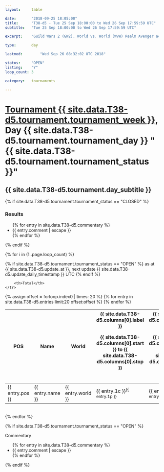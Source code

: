 ```yaml
---
layout: 	table

date: 		"2018-09-25 18:05:00"
title: 		"T38-d5 - Tue 25 Sep 18:00:00 to Wed 26 Sep 17:59:59 UTC"
subtitle: 	"Tue 25 Sep 18:00:00 to Wed 26 Sep 17:59:59 UTC"

excerpt:    "Guild Wars 2 (GW2), World vs. World (WvW) Realm Avenger achivement Tournament. \"Every Kill Counts\""

type:       day

lastmod: 		"Wed Sep 26 08:32:02 UTC 2018"

status:     "OPEN"
listing:    "Y"
loop_count: 3

category: 	tournaments

---
```

<div class="table_header">
    <h1><a href="{{ site.data.T38-d5.tournament.week_url }}">Tournament {{ site.data.T38-d5.tournament.tournament_week }}</a>, Day {{ site.data.T38-d5.tournament.tournament_day }} "{{ site.data.T38-d5.tournament.tournament_status }}"</h1>
    <h2>{{ site.data.T38-d5.tournament.day_subtitle }}</h2> 
</div>

{% if site.data.T38-d5.tournament.tournament_status == "CLOSED" %} 
<div class="commentary">
  <h3>Results</h3>
  <ul>
    {% for entry in site.data.T38-d5.commentary %}
    <li class="commentary_list">{{ entry.comment | escape }}</li>
    {% endfor %}
  </ul>
</div>
{% endif %}


{% for i in (1..page.loop_count) %}

{% if site.data.T38-d5.tournament.tournament_status == "OPEN" %} 
<span class="table_nextupdate">as at {{ site.data.T38-d5.update_at }}, next update {{ site.data.T38-d5.update_daily_timestamp }} UTC</span> 
{% endif %}

<table class="day_table">
  <colgroup>
    <col style="width:18px">
    <col style="width:55px">
    <col style="width:55px">
    <col style="width:12px">
    <col style="width:12px">
    <col style="width:12px">
    <col style="width:12px">
    <col style="width:12px">
    <col style="width:12px">
    <col style="width:12px">
    <col style="width:12px">
    <col style="width:12px">
    <col style="width:12px">
    <col style="width:12px">
    <col style="width:12px">
    <col style="width:12px">
    <col style="width:12px">
    <col style="width:12px">
    <col style="width:12px">
    <col style="width:12px">
    <col style="width:12px">
    <col style="width:12px">
    <col style="width:12px">
    <col style="width:12px">
    <col style="width:12px">
    <col style="width:12px">
    <col style="width:12px">
    <col style="width:18px">
  </colgroup>  
  <thead>
    <tr>
        <th>POS</th>
        <th class="AlignLeft">Name</th>
        <th class="AlignLeft">World</th>

<th><div class="label">{{ site.data.T38-d5.columns[0].label }}<p class="onhover">{{ site.data.T38-d5.columns[0].start }} to {{ site.data.T38-d5.columns[0].stop }}</p></div>​</th>
<th><div class="label">{{ site.data.T38-d5.columns[1].label }}<p class="onhover">{{ site.data.T38-d5.columns[1].start }} to {{ site.data.T38-d5.columns[1].stop }}</p></div>​</th>
<th><div class="label">{{ site.data.T38-d5.columns[2].label }}<p class="onhover">{{ site.data.T38-d5.columns[2].start }} to {{ site.data.T38-d5.columns[2].stop }}</p></div>​</th>
<th><div class="label">{{ site.data.T38-d5.columns[3].label }}<p class="onhover">{{ site.data.T38-d5.columns[3].start }} to {{ site.data.T38-d5.columns[3].stop }}</p></div>​</th>
<th><div class="label">{{ site.data.T38-d5.columns[4].label }}<p class="onhover">{{ site.data.T38-d5.columns[4].start }} to {{ site.data.T38-d5.columns[4].stop }}</p></div>​</th>
<th><div class="label">{{ site.data.T38-d5.columns[5].label }}<p class="onhover">{{ site.data.T38-d5.columns[5].start }} to {{ site.data.T38-d5.columns[5].stop }}</p></div>​</th>
<th><div class="label">{{ site.data.T38-d5.columns[6].label }}<p class="onhover">{{ site.data.T38-d5.columns[6].start }} to {{ site.data.T38-d5.columns[6].stop }}</p></div>​</th>
<th><div class="label">{{ site.data.T38-d5.columns[7].label }}<p class="onhover">{{ site.data.T38-d5.columns[7].start }} to {{ site.data.T38-d5.columns[7].stop }}</p></div>​</th>
<th><div class="label">{{ site.data.T38-d5.columns[8].label }}<p class="onhover">{{ site.data.T38-d5.columns[8].start }} to {{ site.data.T38-d5.columns[8].stop }}</p></div>​</th>
<th><div class="label">{{ site.data.T38-d5.columns[9].label }}<p class="onhover">{{ site.data.T38-d5.columns[9].start }} to {{ site.data.T38-d5.columns[9].stop }}</p></div>​</th>
<th><div class="label">{{ site.data.T38-d5.columns[10].label }}<p class="onhover">{{ site.data.T38-d5.columns[10].start }} to {{ site.data.T38-d5.columns[10].stop }}</p></div>​</th>

<th><div class="label">{{ site.data.T38-d5.columns[11].label }}<p class="onhover">{{ site.data.T38-d5.columns[11].start }} to {{ site.data.T38-d5.columns[11].stop }}</p></div>​</th>
<th><div class="label">{{ site.data.T38-d5.columns[12].label }}<p class="onhover">{{ site.data.T38-d5.columns[12].start }} to {{ site.data.T38-d5.columns[12].stop }}</p></div>​</th>
<th><div class="label">{{ site.data.T38-d5.columns[13].label }}<p class="onhover">{{ site.data.T38-d5.columns[13].start }} to {{ site.data.T38-d5.columns[13].stop }}</p></div>​</th>
<th><div class="label">{{ site.data.T38-d5.columns[14].label }}<p class="onhover">{{ site.data.T38-d5.columns[14].start }} to {{ site.data.T38-d5.columns[14].stop }}</p></div>​</th>
<th><div class="label">{{ site.data.T38-d5.columns[15].label }}<p class="onhover">{{ site.data.T38-d5.columns[15].start }} to {{ site.data.T38-d5.columns[15].stop }}</p></div>​</th>
<th><div class="label">{{ site.data.T38-d5.columns[16].label }}<p class="onhover">{{ site.data.T38-d5.columns[16].start }} to {{ site.data.T38-d5.columns[16].stop }}</p></div>​</th>
<th><div class="label">{{ site.data.T38-d5.columns[17].label }}<p class="onhover">{{ site.data.T38-d5.columns[17].start }} to {{ site.data.T38-d5.columns[17].stop }}</p></div>​</th>
<th><div class="label">{{ site.data.T38-d5.columns[18].label }}<p class="onhover">{{ site.data.T38-d5.columns[18].start }} to {{ site.data.T38-d5.columns[18].stop }}</p></div>​</th>
<th><div class="label">{{ site.data.T38-d5.columns[19].label }}<p class="onhover">{{ site.data.T38-d5.columns[19].start }} to {{ site.data.T38-d5.columns[19].stop }}</p></div>​</th>
<th><div class="label">{{ site.data.T38-d5.columns[20].label }}<p class="onhover">{{ site.data.T38-d5.columns[20].start }} to {{ site.data.T38-d5.columns[20].stop }}</p></div>​</th>

<th><div class="label">{{ site.data.T38-d5.columns[21].label }}<p class="onhover">{{ site.data.T38-d5.columns[21].start }} to {{ site.data.T38-d5.columns[21].stop }}</p></div>​</th>
<th><div class="label">{{ site.data.T38-d5.columns[22].label }}<p class="onhover">{{ site.data.T38-d5.columns[22].start }} to {{ site.data.T38-d5.columns[22].stop }}</p></div>​</th>
<th><div class="label">{{ site.data.T38-d5.columns[23].label }}<p class="onhover">{{ site.data.T38-d5.columns[23].start }} to {{ site.data.T38-d5.columns[23].stop }}</p></div>​</th>

        <th>Total</th>
    </tr>
  </thead>
  {% assign offset = forloop.index0 | times: 20 %}
<tbody>
{% for entry in site.data.T38-d5.entries limit:20 offset:offset %}
  <tr>
    <td class="pl{{ entry.pos }}">{{ entry.pos }}</td>
    <td class="AlignLeft">{{ entry.name }}</td>
    <td class="AlignLeft">{{ entry.world }}</td>
    <td class="pl{{ entry.1p }}">{{ entry.1c }}<sup>{{ entry.1p }}</sup></td>
    <td class="pl{{ entry.2p }}">{{ entry.2c }}<sup>{{ entry.2p }}</sup></td>
    <td class="pl{{ entry.3p }}">{{ entry.3c }}<sup>{{ entry.3p }}</sup></td>
    <td class="pl{{ entry.4p }}">{{ entry.4c }}<sup>{{ entry.4p }}</sup></td>
    <td class="pl{{ entry.5p }}">{{ entry.5c }}<sup>{{ entry.5p }}</sup></td>
    <td class="pl{{ entry.6p }}">{{ entry.6c }}<sup>{{ entry.6p }}</sup></td>
    <td class="pl{{ entry.7p }}">{{ entry.7c }}<sup>{{ entry.7p }}</sup></td>
    <td class="pl{{ entry.8p }}">{{ entry.8c }}<sup>{{ entry.8p }}</sup></td>
    <td class="pl{{ entry.9p }}">{{ entry.9c }}<sup>{{ entry.9p }}</sup></td>
    <td class="pl{{ entry.10p }}">{{ entry.10c }}<sup>{{ entry.10p }}</sup></td>
    <td class="pl{{ entry.11p }}">{{ entry.11c }}<sup>{{ entry.11p }}</sup></td>
    <td class="pl{{ entry.12p }}">{{ entry.12c }}<sup>{{ entry.12p }}</sup></td>
    <td class="pl{{ entry.13p }}">{{ entry.13c }}<sup>{{ entry.13p }}</sup></td>
    <td class="pl{{ entry.14p }}">{{ entry.14c }}<sup>{{ entry.14p }}</sup></td>
    <td class="pl{{ entry.15p }}">{{ entry.15c }}<sup>{{ entry.15p }}</sup></td>
    <td class="pl{{ entry.16p }}">{{ entry.16c }}<sup>{{ entry.16p }}</sup></td>
    <td class="pl{{ entry.17p }}">{{ entry.17c }}<sup>{{ entry.17p }}</sup></td>
    <td class="pl{{ entry.18p }}">{{ entry.18c }}<sup>{{ entry.18p }}</sup></td>
    <td class="pl{{ entry.19p }}">{{ entry.19c }}<sup>{{ entry.19p }}</sup></td>
    <td class="pl{{ entry.20p }}">{{ entry.20c }}<sup>{{ entry.20p }}</sup></td>
    <td class="pl{{ entry.21p }}">{{ entry.21c }}<sup>{{ entry.21p }}</sup></td>
    <td class="pl{{ entry.22p }}">{{ entry.22c }}<sup>{{ entry.22p }}</sup></td>
    <td class="pl{{ entry.23p }}">{{ entry.23c }}<sup>{{ entry.23p }}</sup></td>
    <td class="pl{{ entry.24p }}">{{ entry.24c }}<sup>{{ entry.24p }}</sup></td>
    <td>{{ entry.total }}</td>
  </tr>
{% endfor %}  
</tbody>
</table>
<div class="leaderboard"></div>
<br />
{% endfor %}

{% if site.data.T38-d5.tournament.tournament_status == "OPEN" %} 
<div class="commentary">
  <span class="commentary_title">Commentary</span>
  <ul>
    {% for entry in site.data.T38-d5.commentary %}
    <li class="commentary_list">{{ entry.comment | escape }}</li>
    {% endfor %}
  </ul>
</div>
{% endif %}


